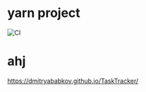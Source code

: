 # yarn project
![CI](https://github.com/DmitryAbabkov/TaskTracker/actions/workflows/web.yml/badge.svg)

# ahj

https://dmitryababkov.github.io/TaskTracker/
